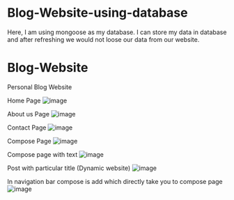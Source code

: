 # Blog-Website-using-database
Here, I am using mongoose as my database. I can store my data in database and after refreshing we would not loose our data from our website.
# Blog-Website
Personal Blog Website

Home Page
![image](https://user-images.githubusercontent.com/91027090/190870364-46775f6c-495a-4d19-9f03-12b6561711d7.png)

About us Page
![image](https://user-images.githubusercontent.com/91027090/190870396-89c8330b-af77-4ec2-877b-0076586e9306.png)

Contact Page
![image](https://user-images.githubusercontent.com/91027090/190870413-0bf93053-876a-4de2-ad6f-d53402a5068c.png)

Compose Page
![image](https://user-images.githubusercontent.com/91027090/190870454-54975b14-a865-44a2-965e-c84b82351a91.png)

Compose page with text
![image](https://user-images.githubusercontent.com/91027090/190870485-4ccfed35-d0f1-41e5-a3cc-0f61ca0843b9.png)

Post with particular title (Dynamic website)
![image](https://user-images.githubusercontent.com/91027090/190870567-95202d8e-bb6f-46a3-b67e-23be14e83038.png)

In navigation bar compose is add which directly take you to compose page
![image](https://user-images.githubusercontent.com/91027090/190870752-fc65e90a-04cd-4136-8ac4-1d7ee16cb935.png)

